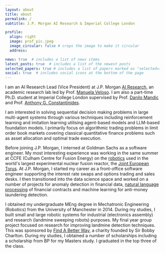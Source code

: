 ```yaml
---
layout: about
title: about
permalink: /
subtitle: J.P. Morgan AI Research & Imperial College London

profile:
  align: right
  image: prof_pic.jpeg
  image_circular: false # crops the image to make it circular
  address:

news: true  # includes a list of news items
latest_posts: true  # includes a list of the newest posts
selected_papers: true # includes a list of papers marked as "selected={true}"
social: true  # includes social icons at the bottom of the page
---
```


I am an AI Research Lead (Vice President) at J.P. Morgan [AI Research](https://www.jpmorgan.com/global/technology/artificial-intelligence), an academic research lab led by Prof. [Manuela Veloso](https://www.wsj.com/articles/jpmorgan-taps-carnegie-mellon-professor-for-new-artificial-intelligence-role-1525374000). I am also a part-time Ph.D. student at Imperial College London supervised by Prof. [Danilo Mandic](http://www.commsp.ee.ic.ac.uk/~mandic/) and Prof. [Anthony G. Constantinides](https://en.wikipedia.org/wiki/Anthony_G._Constantinides).

I am interested in solving sequential decision making problems in large multi-agent systems through various techniques including reinforcement learning and imitation learning utilising agent-based models and LLM-based foundation models. I primarily focus on algorithmic trading problems in limit order book markets covering classical quantitative finance problems such as asset allocation and optimal trade execution.

Before joining J.P. Morgan, I interned at Goldman Sachs as a software engineer. My most interesting experience was working in the same summer at CCFE (Culham Centre for Fusion Energy) on the [robotics](http://www.race.ukaea.uk/) used in the world's largest experimental nuclear fusion reactor, the [Joint European Torus](https://www.ft.com/content/a8d0a7e4-20e3-11ea-b8a1-584213ee7b2b). At J.P. Morgan, I started my career as a front-office software engineer supporting the interest rate swaps and options trading and sales desks. I then transitioned into the data science space and worked on a number of projects for anomaly detection in financial data, [natural language processing](https://www.bloomberg.com/news/articles/2017-02-28/jpmorgan-marshals-an-army-of-developers-to-automate-high-finance) of financial contracts and machine learning for anti-money laundering detection.

I obtained my undergraduate MEng degree in Mechatronic Engineering (Robotics) from the University of Manchester in 2014. During my studies, I built small and large robotic systems for industrial (electronics assembly) and research (landmine sweeping robots) purposes. My final year group project focused on research for improving landmine detection techniques. This was sponsored by [Find A Better Way](https://www.bbc.co.uk/news/uk-england-manchester-15534752), a charity founded by Sir Bobby Charlton. During my studies, I obtained a number of scholarships including a scholarship from BP for my Masters study. I graduated in the top three of the class.